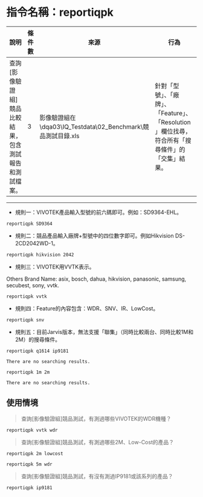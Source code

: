 # 指令名稱：reportiqpk

| 說明 | 條件數 | 來源 | 行為 |
| --- | --- | --- | --- |
| 查詢\[影像驗證組\]競品比較結果，包含測試報告和測試檔案。 | 3 | 影像驗證組在 \\dqa03\IQ\_Testdata\02\_Benchmark\競品測試目錄.xls | 針對「型號」、「廠牌」、「Feature」、「Resolution」欄位找尋，符合所有「搜尋條件」的「交集」結果。 |

---

* 規則一：VIVOTEK產品輸入型號的前六碼即可。例如：SD9364-EHL。

```
reportiqpk SD9364
```

* 規則二：競品產品輸入廠牌+型號中的四位數字即可。例如Hikvision DS-2CD2042WD-1。

```
reportiqpk hikvision 2042
```

* 規則三：VIVOTEK用VVTK表示。

Others Brand Name: asix, bosch, dahua, hikvision, panasonic, samsung, secubest, sony, vvtk.

```
reportiqpk vvtk
```

* 規則四：Feature的內容包含：WDR、SNV、IR、LowCost。

```
reportiqpk snv
```

* 規則五：目前Jarvis版本，無法支援「聯集」（同時比較兩台、同時比較1M和2M）的搜尋條件。

```
reportiqpk q1614 ip9181

There are no searching results.
```

```
reportiqpk 1m 2m

There are no searching results.
```

## 使用情境

> 查詢\[影像驗證組\]競品測試，有測過哪些VIVOTEK的WDR機種？

```
reportiqpk vvtk wdr
```

> 查詢\[影像驗證組\]競品測試，有測過哪些2M、Low-Cost的產品？

```
reportiqpk 2m lowcost
```

```
reportiqpk 5m wdr
```

> 查詢\[影像驗證組\]競品測試，有沒有測過IP9181或該系列的產品？

```
reportiqpk ip9181
```



